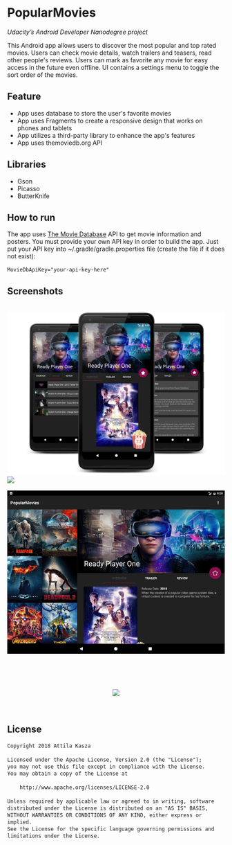 # PopularMovies
*Udacity’s Android Developer Nanodegree project* <br/>

This Android app allows users to discover the most popular and top rated movies. Users can check movie details, watch 
trailers and teasers, read other people's reviews. Users can mark as favorite any movie for easy access in the future 
even offline. UI contains a settings menu to toggle the sort order of the movies.


## Feature

- App uses database to store the user's favorite movies
- App uses Fragments to create a responsive design that works on phones and tablets
- App utilizes a third-party library to enhance the app's features
- App uses themoviedb.org API


## Libraries

- Gson
- Picasso
- ButterKnife


## How to run

The app uses [The Movie Database](https://www.themoviedb.org/documentation/api) API to get movie information and posters. You must provide your own API key in order to build the app.
Just put your API key into ~/.gradle/gradle.properties file (create the file if it does not exist):
```
MovieDbApiKey="your-api-key-here"
```

## Screenshots
<br/>
<img src="screenshots/screenshots.png">
<br/>
<img src="screenshots/screenshot_tablet.png">
<br/>
<p align="center">
  <img src="screenshots/gif_tablet.gif">
</p>
<br/>
<br/>
<br/> 
<p align="center">
  <img src="screenshots/gif_port.gif">
</p>
<br/>

## License

    Copyright 2018 Attila Kasza

    Licensed under the Apache License, Version 2.0 (the "License");
    you may not use this file except in compliance with the License.
    You may obtain a copy of the License at

        http://www.apache.org/licenses/LICENSE-2.0

    Unless required by applicable law or agreed to in writing, software
    distributed under the License is distributed on an "AS IS" BASIS,
    WITHOUT WARRANTIES OR CONDITIONS OF ANY KIND, either express or implied.
    See the License for the specific language governing permissions and
    limitations under the License.
